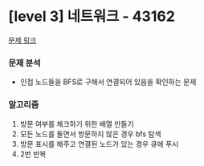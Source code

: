 # [level 3] 네트워크 - 43162

[문제 링크](https://school.programmers.co.kr/learn/courses/30/lessons/43162?language=javascript)

### 문제 분석

- 인접 노드들을 BFS로 구해서 연결되어 있음을 확인하는 문제

### 알고리즘

1. 방문 여부를 체크하기 위한 배열 만들기
2. 모든 노드를 돌면서 방문하지 않은 경우 bfs 탐색
3. 방문 표시를 해주고 연결된 노드가 있는 경우 큐에 푸시
4. 2번 반복
